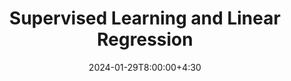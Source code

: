---
type: lecture
date: 2024-01-29T8:00:00+4:30
title: Supervised Learning and Linear Regression
tldr: "Empirical laws, linear models, and the least squares method."
thumbnail: /static_files/thumbnail/data-train-test.png
hide_from_announcments: true
links: 
    - url: /content/notes/01_intro_ml/ml_intro_notes
      name: Notes 
    - url: https://www.youtube.com/watch?v=UThuJRt9_N8&ab_channel=JosephBakarji
      name: Video
---